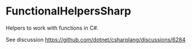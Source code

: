 # FunctionalHelpersSharp
Helpers to work with functions in C#.

See discussion https://github.com/dotnet/csharplang/discussions/6284
